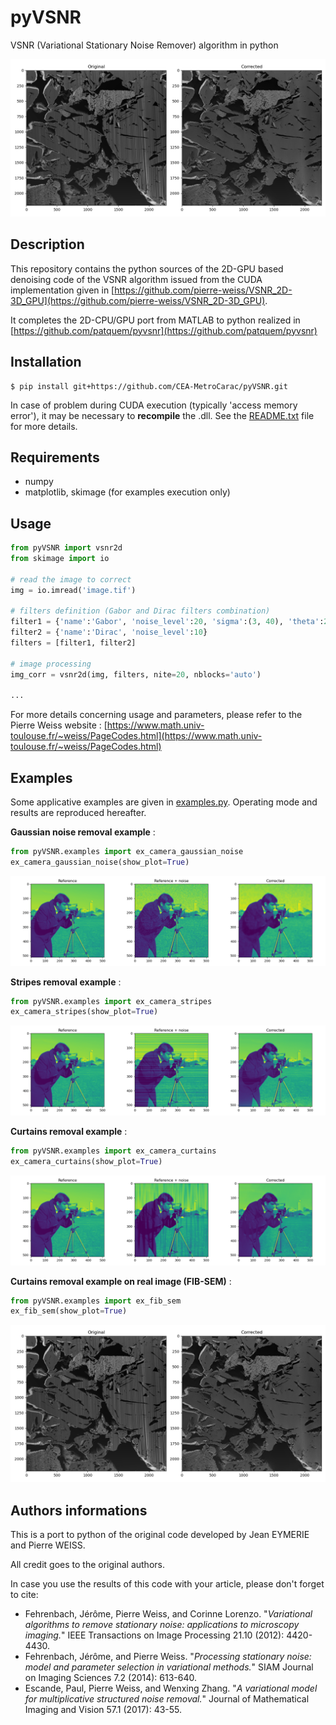# pyVSNR
VSNR (Variational Stationary Noise Remover) algorithm in python

![](pyVSNR/data/fib_sem_comp.png)

## Description

This repository contains the python sources of the 2D-GPU based denoising
 code of the VSNR algorithm issued from the CUDA implementation given in 
 [https://github.com/pierre-weiss/VSNR_2D-3D_GPU](https://github.com/pierre-weiss/VSNR_2D-3D_GPU).

It completes the 2D-CPU/GPU port from MATLAB to python realized in
[https://github.com/patquem/pyvsnr](https://github.com/patquem/pyvsnr)

 
## Installation

    $ pip install git+https://github.com/CEA-MetroCarac/pyVSNR.git

In case of problem during CUDA execution (typically 'access memory error'), 
it may be necessary to **recompile** the .dll.
See the [README.txt](pyVSNR/README.txt) file for more details.

## Requirements

- numpy
- matplotlib, skimage (for examples execution only)

## Usage


```python
from pyVSNR import vsnr2d
from skimage import io

# read the image to correct
img = io.imread('image.tif')

# filters definition (Gabor and Dirac filters combination)
filter1 = {'name':'Gabor', 'noise_level':20, 'sigma':(3, 40), 'theta':210}
filter2 = {'name':'Dirac', 'noise_level':10}
filters = [filter1, filter2]

# image processing
img_corr = vsnr2d(img, filters, nite=20, nblocks='auto')

...
```
For more details concerning usage and parameters, please refer to the Pierre
 Weiss website : 
  [https://www.math.univ-toulouse.fr/~weiss/PageCodes.html](https://www.math.univ-toulouse.fr/~weiss/PageCodes.html)
 
## Examples

Some applicative examples are given in 
[examples.py](pyVSNR/examples.py). Operating mode and results are
 reproduced hereafter. 


**Gaussian noise removal example** :

```python
from pyVSNR.examples import ex_camera_gaussian_noise 
ex_camera_gaussian_noise(show_plot=True) 
```
![](pyVSNR/data/camera_gaussian_noise_comp.png)
 
**Stripes removal example** :

```python
from pyVSNR.examples import ex_camera_stripes 
ex_camera_stripes(show_plot=True)
```
![](pyVSNR/data/camera_stripes_comp.png)

**Curtains removal example** :

```python
from pyVSNR.examples import ex_camera_curtains 
ex_camera_curtains(show_plot=True)
```
![](pyVSNR/data/camera_curtains_comp.png)

**Curtains removal example on real image (FIB-SEM)** :

```python
from pyVSNR.examples import ex_fib_sem
ex_fib_sem(show_plot=True)
```
![](pyVSNR/data/fib_sem_comp.png)


## Authors informations

This is a port to python of the original code developed by Jean EYMERIE
 and Pierre WEISS.

All credit goes to the original authors.

In case you use the results of this code with your article, please don't forget
to cite:

- Fehrenbach, Jérôme, Pierre Weiss, and Corinne Lorenzo. "*Variational algorithms to remove stationary noise: applications to microscopy imaging.*" IEEE Transactions on Image Processing 21.10 (2012): 4420-4430.
- Fehrenbach, Jérôme, and Pierre Weiss. "*Processing stationary noise: model and parameter selection in variational methods.*" SIAM Journal on Imaging Sciences 7.2 (2014): 613-640.
- Escande, Paul, Pierre Weiss, and Wenxing Zhang. "*A variational model for multiplicative structured noise removal.*" Journal of Mathematical Imaging and Vision 57.1 (2017): 43-55.

